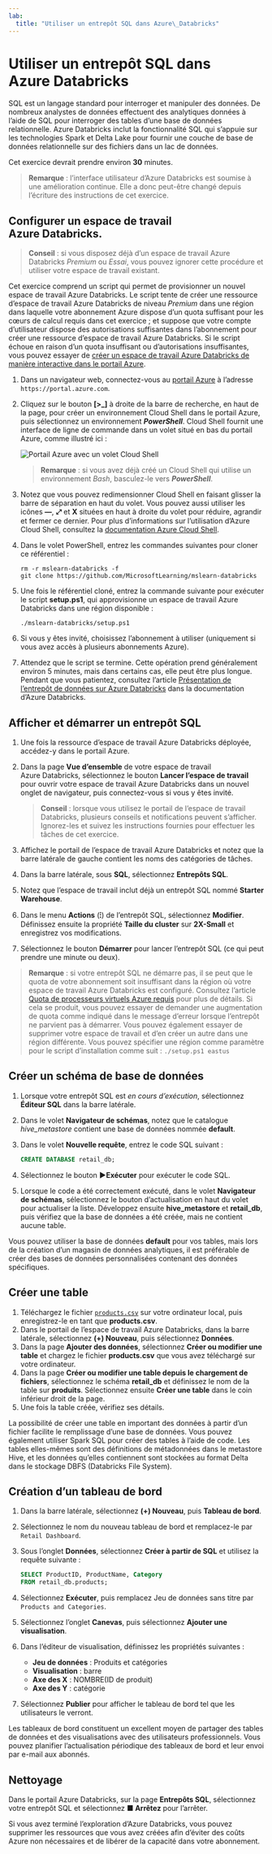 ```yaml
---
lab:
  title: "Utiliser un entrepôt SQL dans Azure\_Databricks"
---
```


# Utiliser un entrepôt SQL dans Azure Databricks

SQL est un langage standard pour interroger et manipuler des données. De nombreux analystes de données effectuent des analytiques données à l’aide de SQL pour interroger des tables d’une base de données relationnelle. Azure Databricks inclut la fonctionnalité SQL qui s’appuie sur les technologies Spark et Delta Lake pour fournir une couche de base de données relationnelle sur des fichiers dans un lac de données.

Cet exercice devrait prendre environ **30** minutes.

> **Remarque** : l’interface utilisateur d’Azure Databricks est soumise à une amélioration continue. Elle a donc peut-être changé depuis l’écriture des instructions de cet exercice.

## Configurer un espace de travail Azure Databricks.

> **Conseil** : si vous disposez déjà d’un espace de travail Azure Databricks *Premium* ou *Essai*, vous pouvez ignorer cette procédure et utiliser votre espace de travail existant.

Cet exercice comprend un script qui permet de provisionner un nouvel espace de travail Azure Databricks. Le script tente de créer une ressource d’espace de travail Azure Databricks de niveau *Premium* dans une région dans laquelle votre abonnement Azure dispose d’un quota suffisant pour les cœurs de calcul requis dans cet exercice ; et suppose que votre compte d’utilisateur dispose des autorisations suffisantes dans l’abonnement pour créer une ressource d’espace de travail Azure Databricks. Si le script échoue en raison d’un quota insuffisant ou d’autorisations insuffisantes, vous pouvez essayer de [créer un espace de travail Azure Databricks de manière interactive dans le portail Azure](https://learn.microsoft.com/azure/databricks/getting-started/#--create-an-azure-databricks-workspace).

1. Dans un navigateur web, connectez-vous au [portail Azure](https://portal.azure.com) à l’adresse `https://portal.azure.com`.
2. Cliquez sur le bouton **[\>_]** à droite de la barre de recherche, en haut de la page, pour créer un environnement Cloud Shell dans le portail Azure, puis sélectionnez un environnement ***PowerShell***. Cloud Shell fournit une interface de ligne de commande dans un volet situé en bas du portail Azure, comme illustré ici :

    ![Portail Azure avec un volet Cloud Shell](./images/cloud-shell.png)

    > **Remarque** : si vous avez déjà créé un Cloud Shell qui utilise un environnement *Bash*, basculez-le vers ***PowerShell***.

3. Notez que vous pouvez redimensionner Cloud Shell en faisant glisser la barre de séparation en haut du volet. Vous pouvez aussi utiliser les icônes **&#8212;**, **&#10530;** et **X** situées en haut à droite du volet pour réduire, agrandir et fermer ce dernier. Pour plus d’informations sur l’utilisation d’Azure Cloud Shell, consultez la [documentation Azure Cloud Shell](https://docs.microsoft.com/azure/cloud-shell/overview).

4. Dans le volet PowerShell, entrez les commandes suivantes pour cloner ce référentiel :

    ```
    rm -r mslearn-databricks -f
    git clone https://github.com/MicrosoftLearning/mslearn-databricks
    ```

5. Une fois le référentiel cloné, entrez la commande suivante pour exécuter le script **setup.ps1**, qui approvisionne un espace de travail Azure Databricks dans une région disponible :

    ```
    ./mslearn-databricks/setup.ps1
    ```

6. Si vous y êtes invité, choisissez l’abonnement à utiliser (uniquement si vous avez accès à plusieurs abonnements Azure).
7. Attendez que le script se termine. Cette opération prend généralement environ 5 minutes, mais dans certains cas, elle peut être plus longue. Pendant que vous patientez, consultez l’article [Présentation de l’entrepôt de données sur Azure Databricks](https://learn.microsoft.com/azure/databricks/sql/) dans la documentation d’Azure Databricks.

## Afficher et démarrer un entrepôt SQL

1. Une fois la ressource d’espace de travail Azure Databricks déployée, accédez-y dans le portail Azure.
1. Dans la page **Vue d’ensemble** de votre espace de travail Azure Databricks, sélectionnez le bouton **Lancer l’espace de travail** pour ouvrir votre espace de travail Azure Databricks dans un nouvel onglet de navigateur, puis connectez-vous si vous y êtes invité.

    > **Conseil** : lorsque vous utilisez le portail de l’espace de travail Databricks, plusieurs conseils et notifications peuvent s’afficher. Ignorez-les et suivez les instructions fournies pour effectuer les tâches de cet exercice.

1. Affichez le portail de l’espace de travail Azure Databricks et notez que la barre latérale de gauche contient les noms des catégories de tâches.
1. Dans la barre latérale, sous **SQL**, sélectionnez **Entrepôts SQL**.
1. Notez que l’espace de travail inclut déjà un entrepôt SQL nommé **Starter Warehouse**.
1. Dans le menu **Actions** (**⁝**) de l’entrepôt SQL, sélectionnez **Modifier**. Définissez ensuite la propriété **Taille du cluster** sur **2X-Small** et enregistrez vos modifications.
1. Sélectionnez le bouton **Démarrer** pour lancer l’entrepôt SQL (ce qui peut prendre une minute ou deux).

> **Remarque** : si votre entrepôt SQL ne démarre pas, il se peut que le quota de votre abonnement soit insuffisant dans la région où votre espace de travail Azure Databricks est configuré. Consultez l’article [Quota de processeurs virtuels Azure requis](https://docs.microsoft.com/azure/databricks/sql/admin/sql-endpoints#required-azure-vcpu-quota) pour plus de détails. Si cela se produit, vous pouvez essayer de demander une augmentation de quota comme indiqué dans le message d’erreur lorsque l’entrepôt ne parvient pas à démarrer. Vous pouvez également essayer de supprimer votre espace de travail et d’en créer un autre dans une région différente. Vous pouvez spécifier une région comme paramètre pour le script d’installation comme suit : `./setup.ps1 eastus`

## Créer un schéma de base de données

1. Lorsque votre entrepôt SQL est *en cours d’exécution*, sélectionnez **Éditeur SQL** dans la barre latérale.
2. Dans le volet **Navigateur de schémas**, notez que le catalogue *hive_metastore* contient une base de données nommée **default**.
3. Dans le volet **Nouvelle requête**, entrez le code SQL suivant :

    ```sql
   CREATE DATABASE retail_db;
    ```

4. Sélectionnez le bouton **►Exécuter** pour exécuter le code SQL.
5. Lorsque le code a été correctement exécuté, dans le volet **Navigateur de schémas**, sélectionnez le bouton d’actualisation en haut du volet pour actualiser la liste. Développez ensuite **hive_metastore** et **retail_db**, puis vérifiez que la base de données a été créée, mais ne contient aucune table.

Vous pouvez utiliser la base de données **default** pour vos tables, mais lors de la création d’un magasin de données analytiques, il est préférable de créer des bases de données personnalisées contenant des données spécifiques.

## Créer une table

1. Téléchargez le fichier [`products.csv`](https://raw.githubusercontent.com/MicrosoftLearning/mslearn-databricks/main/data/products.csv) sur votre ordinateur local, puis enregistrez-le en tant que **products.csv**.
1. Dans le portail de l’espace de travail Azure Databricks, dans la barre latérale, sélectionnez **(+) Nouveau**, puis sélectionnez **Données**.
1. Dans la page **Ajouter des données**, sélectionnez **Créer ou modifier une table** et chargez le fichier **products.csv** que vous avez téléchargé sur votre ordinateur.
1. Dans la page **Créer ou modifier une table depuis le chargement de fichiers**, sélectionnez le schéma **retail_db** et définissez le nom de la table sur **produits**. Sélectionnez ensuite **Créer une table** dans le coin inférieur droit de la page.
1. Une fois la table créée, vérifiez ses détails.

La possibilité de créer une table en important des données à partir d’un fichier facilite le remplissage d’une base de données. Vous pouvez également utiliser Spark SQL pour créer des tables à l’aide de code. Les tables elles-mêmes sont des définitions de métadonnées dans le metastore Hive, et les données qu’elles contiennent sont stockées au format Delta dans le stockage DBFS (Databricks File System).

## Création d’un tableau de bord

1. Dans la barre latérale, sélectionnez **(+) Nouveau**, puis **Tableau de bord**.
2. Sélectionnez le nom du nouveau tableau de bord et remplacez-le par `Retail Dashboard`.
3. Sous l’onglet **Données**, sélectionnez **Créer à partir de SQL** et utilisez la requête suivante :

    ```sql
   SELECT ProductID, ProductName, Category
   FROM retail_db.products; 
    ```

4. Sélectionnez **Exécuter**, puis remplacez Jeu de données sans titre par `Products and Categories`.
5. Sélectionnez l’onglet **Canevas**, puis sélectionnez **Ajouter une visualisation**.
6. Dans l’éditeur de visualisation, définissez les propriétés suivantes :
    
    - **Jeu de données** : Produits et catégories
    - **Visualisation** : barre
    - **Axe des X** : NOMBRE(ID de produit)
    - **Axe des Y** : catégorie

7. Sélectionnez **Publier** pour afficher le tableau de bord tel que les utilisateurs le verront.

Les tableaux de bord constituent un excellent moyen de partager des tables de données et des visualisations avec des utilisateurs professionnels. Vous pouvez planifier l’actualisation périodique des tableaux de bord et leur envoi par e-mail aux abonnés.

## Nettoyage

Dans le portail Azure Databricks, sur la page **Entrepôts SQL**, sélectionnez votre entrepôt SQL et sélectionnez **&#9632; Arrêtez** pour l’arrêter.

Si vous avez terminé l’exploration d’Azure Databricks, vous pouvez supprimer les ressources que vous avez créées afin d’éviter des coûts Azure non nécessaires et de libérer de la capacité dans votre abonnement.

